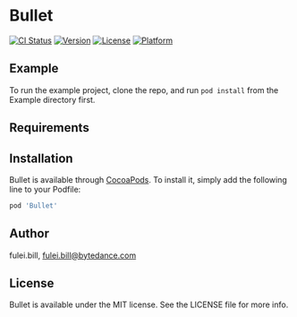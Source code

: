 # Bullet

[![CI Status](https://img.shields.io/travis/fulei.bill/Bullet.svg?style=flat)](https://travis-ci.org/fulei.bill/Bullet)
[![Version](https://img.shields.io/cocoapods/v/Bullet.svg?style=flat)](https://cocoapods.org/pods/Bullet)
[![License](https://img.shields.io/cocoapods/l/Bullet.svg?style=flat)](https://cocoapods.org/pods/Bullet)
[![Platform](https://img.shields.io/cocoapods/p/Bullet.svg?style=flat)](https://cocoapods.org/pods/Bullet)

## Example

To run the example project, clone the repo, and run `pod install` from the Example directory first.

## Requirements

## Installation

Bullet is available through [CocoaPods](https://cocoapods.org). To install
it, simply add the following line to your Podfile:

```ruby
pod 'Bullet'
```

## Author

fulei.bill, fulei.bill@bytedance.com

## License

Bullet is available under the MIT license. See the LICENSE file for more info.
